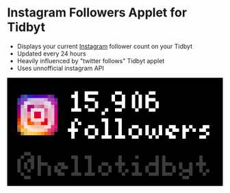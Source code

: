 # Instagram Followers Applet for Tidbyt

* Displays your current [Instagram](https://www.instagram.com) follower count on your Tidbyt
* Updated every 24 hours
* Heavily influenced by "twitter follows" Tidbyt applet
* Uses unnofficial instagram API

![Instagram Preview](instagram.gif)